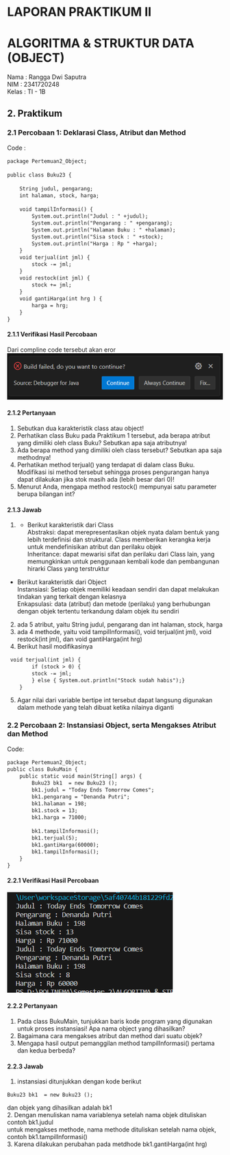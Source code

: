 # LAPORAN PRAKTIKUM II
# ALGORITMA & STRUKTUR DATA (OBJECT)
Nama  : Rangga Dwi Saputra <br>
NIM   : 2341720248 <br>
Kelas : TI - 1B <br>
## 2. Praktikum
### 2.1 Percobaan 1: Deklarasi Class, Atribut dan Method
Code :
```
package Pertemuan2_Object;

public class Buku23 {
    
    String judul, pengarang;
    int halaman, stock, harga;
    
    void tampilInformasi() {
        System.out.println("Judul : " +judul);
        System.out.println("Pengarang : " +pengarang);
        System.out.println("Halaman Buku : " +halaman);
        System.out.println("Sisa stock : " +stock);
        System.out.println("Harga : Rp " +harga);
    }
    void terjual(int jml) {
        stock -= jml;
    }
    void restock(int jml) {
        stock += jml;
    }
    void gantiHarga(int hrg ) {
        harga = hrg;
    }
}
```
#### 2.1.1 Verifikasi Hasil Percobaan
Dari compline code tersebut akan eror<br>
![image](./image/img1.png)
#### 2.1.2 Pertanyaan
1. Sebutkan dua karakteristik class atau object!<br>
2. Perhatikan class Buku pada Praktikum 1 tersebut, ada berapa atribut yang dimiliki oleh class
Buku? Sebutkan apa saja atributnya!<br>
3. Ada berapa method yang dimiliki oleh class tersebut? Sebutkan apa saja methodnya!<br>
4. Perhatikan method terjual() yang terdapat di dalam class Buku. Modifikasi isi method tersebut
sehingga proses pengurangan hanya dapat dilakukan jika stok masih ada (lebih besar dari 0)!<br>
5. Menurut Anda, mengapa method restock() mempunyai satu parameter berupa bilangan int?<br>
#### 2.1.3 Jawab
1. + Berikut karakteristik dari Class<br>
 Abstraksi: dapat merepresentasikan objek nyata dalam bentuk yang lebih terdefinisi dan struktural. Class memberikan kerangka kerja untuk mendefinisikan atribut dan perilaku objek<br>
 Inheritance: dapat mewarisi sifat dan perilaku dari Class lain, yang memungkinkan untuk penggunaan kembali kode dan pembangunan hirarki Class yang terstruktur<br>
+ Berikut karakteristik dari Object<br>
 Instansiasi: Setiap objek memiliki keadaan sendiri dan dapat melakukan tindakan yang terkait dengan kelasnya<br>
 Enkapsulasi: data (atribut) dan metode (perilaku) yang berhubungan dengan objek tertentu terkandung dalam objek itu sendiri<br>
2. ada 5 atribut, yaitu String judul, pengarang dan int halaman, stock, harga<br>
3. ada 4 methode, yaitu void tampilInformasi(), void terjual(int jml), void restock(int jml), dan void gantiHarga(int hrg)
4. Berikut hasil modifikasinya<br>
```
 void terjual(int jml) {
        if (stock > 0) {
        stock -= jml;
        } else { System.out.println("Stock sudah habis");}
    }
```
5. Agar nilai dari variable bertipe int tersebut dapat langsung digunakan dalam methode yang telah dibuat ketika nilainya diganti<br>

### 2.2 Percobaan 2: Instansiasi Object, serta Mengakses Atribut dan Method
Code: 
```
package Pertemuan2_Object;
public class BukuMain {
    public static void main(String[] args) {
        Buku23 bk1  = new Buku23 ();   
        bk1.judul = "Today Ends Tomorrow Comes";
        bk1.pengarang = "Denanda Putri";
        bk1.halaman = 198;
        bk1.stock = 13;
        bk1.harga = 71000;

        bk1.tampilInformasi();
        bk1.terjual(5);
        bk1.gantiHarga(60000);
        bk1.tampilInformasi();  
    }
}
```
#### 2.2.1 Verifikasi Hasil Percobaan
![image](./image/img2.png)
#### 2.2.2 Pertanyaan 
1. Pada class BukuMain, tunjukkan baris kode program yang digunakan untuk proses instansiasi!
Apa nama object yang dihasilkan?<br>
2. Bagaimana cara mengakses atribut dan method dari suatu objek?<br>
3. Mengapa hasil output pemanggilan method tampilInformasi() pertama dan kedua berbeda?<br>
#### 2.2.3 Jawab
1. instansiasi ditunjukkan dengan kode berikut<br>
```
Buku23 bk1  = new Buku23 ();
```
dan objek yang dihasilkan adalah bk1<br>
2. Dengan menuliskan nama variablenya setelah nama objek dituliskan contoh bk1.judul<br>
untuk mengakses methode, nama methode dituliskan setelah nama objek, contoh bk1.tampilInformasi()<br>
3. Karena dilakukan perubahan pada metdhode bk1.gantiHarga(int hrg)<br>

